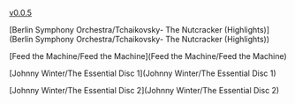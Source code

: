 [v0.0.5](https://github.com/littleflute/m53/edit/master/README.md)

[Berlin Symphony Orchestra/Tchaikovsky- The Nutcracker (Highlights)](Berlin Symphony Orchestra/Tchaikovsky- The Nutcracker (Highlights))

[Feed the Machine/Feed the Machine](Feed the Machine/Feed the Machine)

[Johnny Winter/The Essential Disc 1](Johnny Winter/The Essential Disc 1)

[Johnny Winter/The Essential Disc 2](Johnny Winter/The Essential Disc 2)

